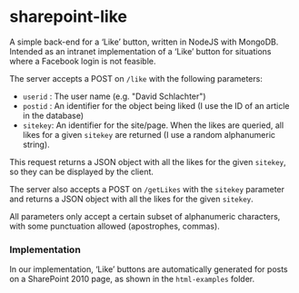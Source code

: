 # sharepoint-like
A simple back-end for a ‘Like’ button, written in NodeJS with MongoDB. Intended as an intranet implementation of a ‘Like’ button for situations where a Facebook login is not feasible.

The server accepts a POST on `/like` with the following parameters:

- `userid` : The user name (e.g. "David Schlachter")
- `postid` : An identifier for the object being liked (I use the ID of an article in the database)
- `sitekey`: An identifier for the site/page. When the likes are queried, all likes for a given `sitekey` are returned (I use a random alphanumeric string).

This request returns a JSON object with all the likes for the given `sitekey`, so they can be displayed by the client.

The server also accepts a POST on `/getLikes` with the `sitekey` parameter and returns a JSON object with all the likes for the given `sitekey`.

All parameters only accept a certain subset of alphanumeric characters, with some punctuation allowed (apostrophes, commas).

### Implementation
In our implementation, ‘Like’ buttons are automatically generated for posts on a SharePoint 2010 page, as shown in the `html-examples` folder.
